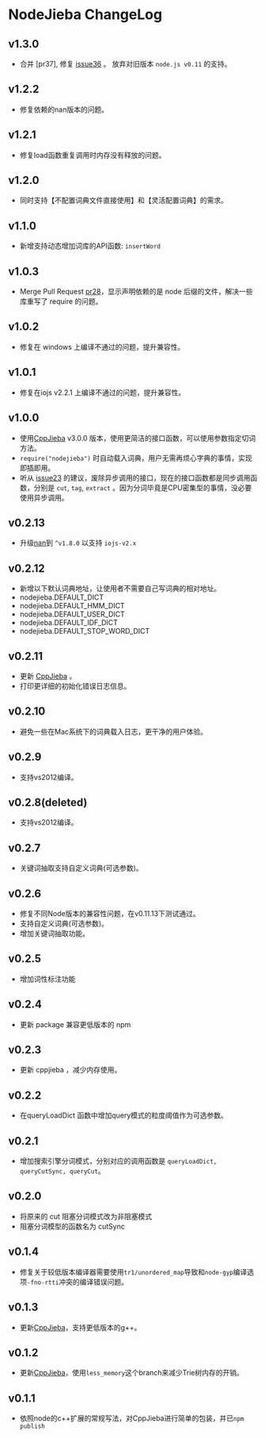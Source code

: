 # NodeJieba ChangeLog

## v1.3.0

* 合并 [pr37], 修复 [issue36] 。 放弃对旧版本 `node.js v0.11` 的支持。

## v1.2.2

* 修复依赖的nan版本的问题。

## v1.2.1

* 修复load函数重复调用时内存没有释放的问题。

## v1.2.0

* 同时支持【不配置词典文件直接使用】和【灵活配置词典】的需求。

## v1.1.0

* 新增支持动态增加词库的API函数: `insertWord`

## v1.0.3

* Merge Pull Request [pr28]，显示声明依赖的是 node 后缀的文件，解决一些库重写了 require 的问题。

## v1.0.2

* 修复在 windows 上编译不通过的问题，提升兼容性。

## v1.0.1

* 修复在iojs v2.2.1 上编译不通过的问题，提升兼容性。

## v1.0.0

* 使用[CppJieba] v3.0.0 版本，使用更简洁的接口函数，可以使用参数指定切词方法。
* `require("nodejieba")` 时自动载入词典，用户无需再烦心字典的事情，实现即插即用。
* 听从 [issue23] 的建议，废除异步调用的接口，现在的接口函数都是同步调用函数，分别是 `cut`, `tag`, `extract` 。因为分词毕竟是CPU密集型的事情，没必要使用异步调用。

## v0.2.13

* 升级[nan]到 `^v1.8.0` 以支持 `iojs-v2.x`

## v0.2.12

* 新增以下默认词典地址，让使用者不需要自己写词典的相对地址。
* nodejieba.DEFAULT_DICT
* nodejieba.DEFAULT_HMM_DICT
* nodejieba.DEFAULT_USER_DICT
* nodejieba.DEFAULT_IDF_DICT
* nodejieba.DEFAULT_STOP_WORD_DICT

## v0.2.11

* 更新 [CppJieba] 。
* 打印更详细的初始化错误日志信息。

## v0.2.10

* 避免一些在Mac系统下的词典载入日志，更干净的用户体验。

## v0.2.9

* 支持vs2012编译。

## v0.2.8(deleted)

* 支持vs2012编译。

## v0.2.7

* 关键词抽取支持自定义词典(可选参数)。

## v0.2.6

* 修复不同Node版本的兼容性问题，在v0.11.13下测试通过。
* 支持自定义词典(可选参数)。
* 增加关键词抽取功能。

## v0.2.5

* 增加词性标注功能

## v0.2.4

* 更新 package 兼容更低版本的 npm

## v0.2.3

* 更新 cppjieba ，减少内存使用。

## v0.2.2

* 在queryLoadDict 函数中增加query模式的粒度阈值作为可选参数。 

## v0.2.1

* 增加搜索引擎分词模式，分别对应的调用函数是 `queryLoadDict, queryCutSync, queryCut`。 

## v0.2.0

* 将原来的 cut 阻塞分词模式改为非阻塞模式
* 阻塞分词模型的函数名为 cutSync

## v0.1.4

* 修复关于较低版本编译器需要使用`tr1/unordered_map`导致和`node-gyp`编译选项`-fno-rtti`冲突的编译错误问题。

## v0.1.3

* 更新[CppJieba]，支持更低版本的g++。

## v0.1.2

* 更新[CppJieba]，使用`less_memory`这个branch来减少Trie树内存的开销。

## v0.1.1

* 依照node的c++扩展的常规写法，对CppJieba进行简单的包装，并已`npm publish`

[CppJieba]:http://github.com/yanyiwu/cppjieba.git
[nan]:https://github.com/nodejs/nan/
[issue23]:https://github.com/yanyiwu/nodejieba/issues/23
[pr28]:https://github.com/yanyiwu/nodejieba/pull/28
[issue36]:https://github.com/yanyiwu/nodejieba/issues/36

